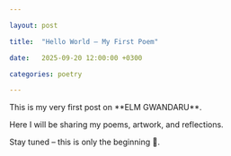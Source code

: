 ```yaml
---

layout: post

title:  "Hello World – My First Poem"

date:   2025-09-20 12:00:00 +0300

categories: poetry

---
```




This is my very first post on \*\*ELM GWANDARU\*\*.  



Here I will be sharing my poems, artwork, and reflections.  

Stay tuned – this is only the beginning 🌌.

